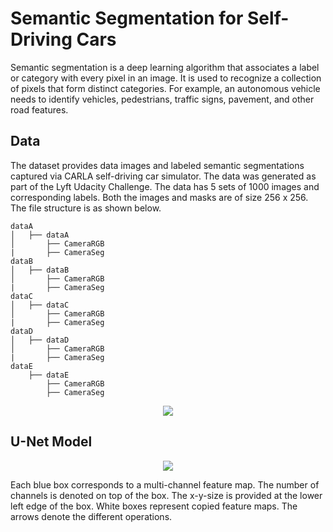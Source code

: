 # Semantic Segmentation for Self-Driving Cars

Semantic segmentation is a deep learning algorithm that associates a label or category with every pixel in an image. It is used to recognize a collection of pixels that form distinct categories. For example, an autonomous vehicle needs to identify vehicles, pedestrians, traffic signs, pavement, and other road features.

## Data
The dataset provides data images and labeled semantic segmentations captured via CARLA self-driving car simulator. The data was generated as part of the Lyft Udacity Challenge. The data has 5 sets of 1000 images and corresponding labels. Both the images and masks are of size 256 x 256. The file structure is as shown below.
```
dataA
│   ├── dataA
│       ├── CameraRGB
|       ├── CameraSeg
dataB
│   ├── dataB
│       ├── CameraRGB
|       ├── CameraSeg
dataC
│   ├── dataC
│       ├── CameraRGB
|       ├── CameraSeg
dataD
│   ├── dataD
│       ├── CameraRGB
|       ├── CameraSeg
dataE
    ├── dataE
        ├── CameraRGB
        ├── CameraSeg
```
<p align = center><img src = "https://github.com/naik24/Semantic-Segmentation-for-Self-Driving-Cars/assets/69704762/3b4d503f-3d40-499c-b09f-4c0b565e80e2"</p>


## U-Net Model

<p align = "center"><img src="https://github.com/naik24/Semantic-Segmentation-for-Self-Driving-Cars/assets/69704762/a9fca134-f939-4065-baa5-a5b8d3a1041d"></p>


Each blue box corresponds to a multi-channel feature map. The number of channels is denoted on top of the box. The x-y-size is provided at the lower left edge of the box. White boxes represent copied feature maps. The arrows denote the different operations.
